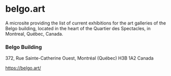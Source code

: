 # belgo.art

A microsite providing the list of current exhibitions for the art galleries of the Belgo building, located in the heart of the Quartier des Spectacles, in Montreal, Québec, Canada.

### Belgo Building

372, Rue Sainte-Catherine Ouest, Montréal (Québec) H3B 1A2 Canada

https://belgo.art/
